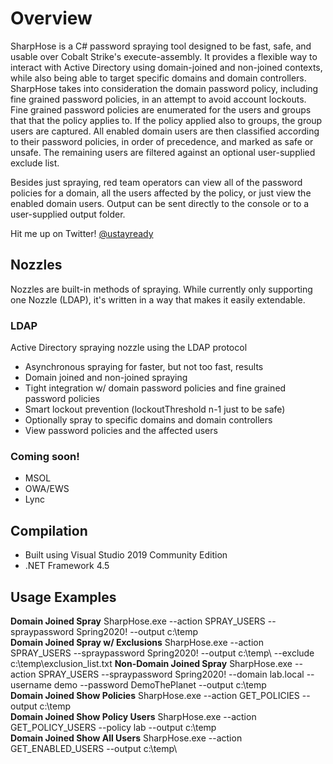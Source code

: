 
# Overview
SharpHose is a C# password spraying tool designed to be fast, safe, and usable over Cobalt Strike's execute-assembly. It provides a flexible way to interact with Active Directory using domain-joined and non-joined contexts, while also being able to target specific domains and domain controllers. SharpHose takes into consideration the domain password policy, including fine grained password policies, in an attempt to avoid account lockouts. Fine grained password policies are enumerated for the users and groups that that the policy applies to. If the policy applied also to groups, the group users are captured. All enabled domain users are then classified according to their password policies, in order of precedence, and marked as safe or unsafe. The remaining users are filtered against an optional user-supplied exclude list.

Besides just spraying, red team operators can view all of the password policies for a domain, all the users affected by the policy, or just view the enabled domain users. Output can be sent directly to the console or to a user-supplied output folder.

Hit me up on Twitter!
[@ustayready](https://twitter.com/ustayready)
## Nozzles
Nozzles are built-in methods of spraying. While currently only supporting one Nozzle (LDAP), it's written in a way that makes it easily extendable.
### LDAP
Active Directory spraying nozzle using the LDAP protocol
- Asynchronous spraying for faster, but not too fast, results 
- Domain joined and non-joined spraying
- Tight integration w/ domain password policies and fine grained password policies
- Smart lockout prevention (lockoutThreshold n-1 just to be safe)
- Optionally spray to specific domains and domain controllers
- View password policies and the affected users
### Coming soon!
- MSOL
- OWA/EWS
- Lync
## Compilation
- Built using Visual Studio 2019 Community Edition
- .NET Framework 4.5
## Usage Examples
**Domain Joined Spray**
SharpHose.exe --action SPRAY_USERS --spraypassword Spring2020! --output c:\temp\
**Domain Joined Spray w/ Exclusions**
SharpHose.exe --action SPRAY_USERS --spraypassword Spring2020! --output c:\temp\ --exclude c:\temp\exclusion_list.txt
**Non-Domain Joined Spray**
SharpHose.exe --action SPRAY_USERS --spraypassword Spring2020! --domain lab.local --username demo --password DemoThePlanet --output c:\temp\
**Domain Joined Show Policies**
SharpHose.exe --action GET_POLICIES --output c:\temp\
**Domain Joined Show Policy Users**
SharpHose.exe --action GET_POLICY_USERS --policy lab --output c:\temp\
**Domain Joined Show All Users**
SharpHose.exe --action GET_ENABLED_USERS --output c:\temp\
